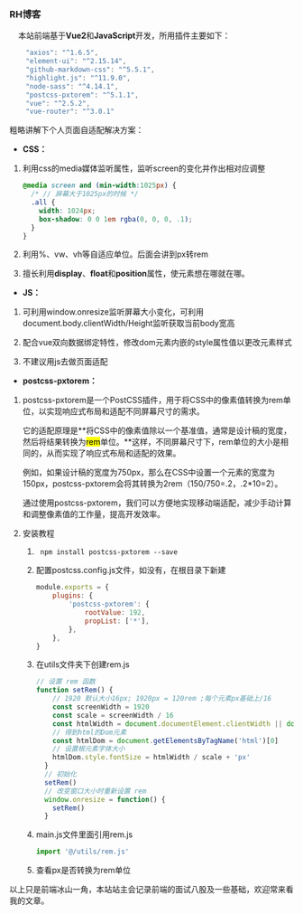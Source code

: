 ### RH博客

    本站前端基于**Vue2**和**JavaScript**开发，所用插件主要如下：

```javascript
    "axios": "^1.6.5",
    "element-ui": "^2.15.14",
    "github-markdown-css": "^5.5.1",
    "highlight.js": "^11.9.0",
    "node-sass": "^4.14.1",
    "postcss-pxtorem": "^5.1.1",
    "vue": "^2.5.2",
    "vue-router": "^3.0.1"
```

粗略讲解下个人页面自适配解决方案：

- **CSS：**
  
1. 利用css的media媒体监听属性，监听screen的变化并作出相对应调整
     
     ```css
     @media screen and (min-width:1025px) {
       /* // 屏幕大于1025px的时候 */
       .all {
         width: 1024px;
         box-shadow: 0 0 1em rgba(0, 0, 0, .1);
       }
     }
     ```
  
2. 利用%、vw、vh等自适应单位。后面会讲到px转rem
  
3. 擅长利用**display**、**float**和**position**属性，使元素想在哪就在哪。

- **JS：**
  
1. 可利用window.οnresize监听屏幕大小变化，可利用document.body.clientWidth/Height监听获取当前body宽高
  
2. 配合vue双向数据绑定特性，修改dom元素内嵌的style属性值以更改元素样式
  
3. 不建议用js去做页面适配

- **postcss-pxtorem：**
  
1. postcss-pxtorem是一个PostCSS插件，用于将CSS中的像素值转换为rem单位，以实现响应式布局和适配不同屏幕尺寸的需求。
     
    它的适配原理是**将CSS中的像素值除以一个基准值，通常是设计稿的宽度，然后将结果转换为<mark>rem</mark>单位。**这样，不同屏幕尺寸下，rem单位的大小是相同的，从而实现了响应式布局和适配的效果。
     
    例如，如果设计稿的宽度为750px，那么在CSS中设置一个元素的宽度为150px，postcss-pxtorem会将其转换为2rem（150/750=.2，.2*10=2）。
     
    通过使用postcss-pxtorem，我们可以方便地实现移动端适配，减少手动计算和调整像素值的工作量，提高开发效率。
  
2. 安装教程
     
    1. ```
        npm install postcss-pxtorem --save
        ```
     
    2. 配置postcss.config.js文件，如没有，在根目录下新建
        
        ```javascript
        module.exports = {
            plugins: {
                'postcss-pxtorem': {
                    rootValue: 192,
                    propList: ['*'],
                },
            },
        }
        ```
     
     3. 在utils文件夹下创建rem.js
        
        ```javascript
        // 设置 rem 函数
        function setRem() {
            // 1920 默认大小16px; 1920px = 120rem ;每个元素px基础上/16
            const screenWidth = 1920
            const scale = screenWidth / 16
            const htmlWidth = document.documentElement.clientWidth || document.body.clientWidth
            // 得到html的Dom元素
            const htmlDom = document.getElementsByTagName('html')[0]
            // 设置根元素字体大小
            htmlDom.style.fontSize = htmlWidth / scale + 'px'
          }
          // 初始化
          setRem()
          // 改变窗口大小时重新设置 rem
          window.onresize = function() {
            setRem()
          }
        ```
     
     4. main.js文件里面引用rem.js
        
        ```javascript
        import '@/utils/rem.js'
        ```
     
     5. 查看px是否转换为rem单位

以上只是前端冰山一角，本站站主会记录前端的面试八股及一些基础，欢迎常来看我的文章。




